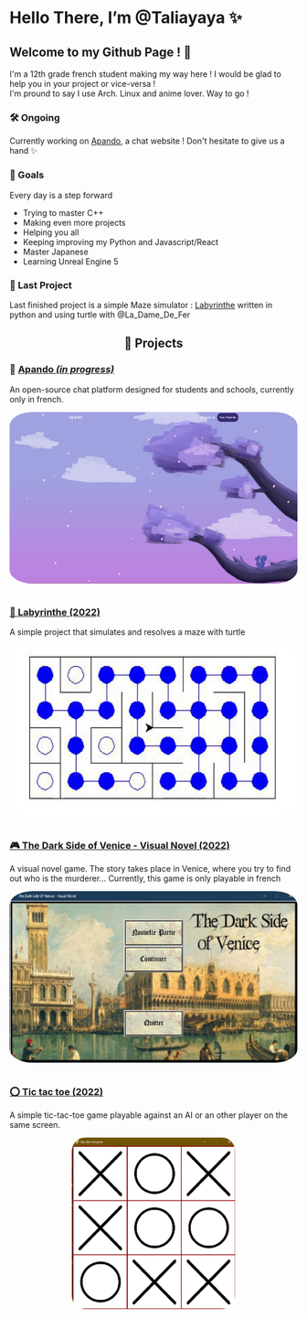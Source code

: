 # Hello There, I’m @Taliayaya ✨
## Welcome to my Github Page ! 🎉

I'm a 12th grade french student making my way here ! I would be glad to help you in your project or vice-versa ! <br />
I'm pround to say I use Arch. Linux and anime lover. Way to go !

### 🛠 Ongoing 

Currently working on [Apando](https://github.com/Taliayaya/apando), a chat website ! Don't hesitate to give us a hand ✨

### 🎯 Goals

Every day is a step forward

- Trying to master C++
- Making even more projects
- Helping you all
- Keeping improving my Python and Javascript/React
- Master Japanese
- Learning Unreal Engine 5

### 🎀 Last Project

Last finished project is a simple Maze simulator : [Labyrinthe](https://github.com/Taliayaya/Labyrinthe) written in python and using turtle with @La_Dame_De_Fer

<h2 align="center">📂 Projects</h2>

### 💬 [Apando *(in progress)*](https://github.com/Taliayaya/Apando)
An open-source chat platform designed for students and schools, currently only in french.
<div align="center"><img src="assets/apando.png" alt="apando" align="center" height="300px" style="border-radius:8%"/></div>

<br />

### [🧱 Labyrinthe (2022)](https://github.com/Taliayaya/Labyrinthe)
A simple project that simulates and resolves a maze with turtle

<div align="center"><img src="assets/labyrinthe.gif" alt="maze" align="center" height="300px" style="border-radius:8%"/></div>

<br />

###  [🎮 The Dark Side of Venice - Visual Novel (2022)](https://github.com/Taliayaya/Visual_Novel)
A visual novel game. The story takes place in Venice, where you try to find out who is the murderer... Currently, this game is only playable in french

<div align="center"><img src="assets/visual_novel.png" alt="visual novel" align="center" height="300px" style="border-radius:8%"/></div>
<br/> 

### [⭕ Tic tac toe (2022)](https://github.com/Taliayaya/nsi-morpion)
A simple tic-tac-toe game playable against an AI or an other player on the same screen.

<div align="center"><img src="assets/tic-tac-toe.png" alt="tic tac toe" align="center" height="300px" style="border-radius:8%"/></div>
